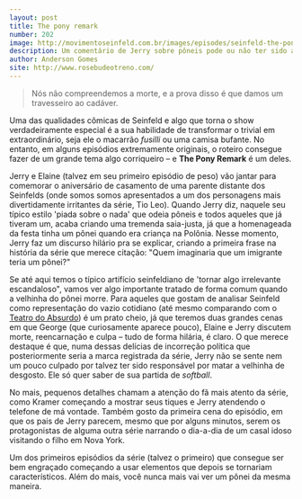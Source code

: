 ```yaml
---
layout: post
title: The pony remark
number: 202
image: http://movimentoseinfeld.com.br/images/episodes/seinfeld-the-pony-remark.jpg
description: Um comentário de Jerry sobre pôneis pode ou não ter sido a causa da morte de uma tia dele.
author: Anderson Gomes
site: http://www.rosebudeotreno.com/
---
```


> Nós não compreendemos a morte, e a prova disso é que damos um travesseiro ao cadáver.

Uma das qualidades cômicas de Seinfeld e algo que torna o show verdadeiramente especial é a sua habilidade de transformar o trivial em extraordinário, seja ele o macarrão *fusilli* ou uma camisa bufante. No entanto, em alguns episódios extremamente originais, o roteiro consegue fazer de um grande tema algo corriqueiro – e **The Pony Remark** é um deles.

Jerry e Elaine (talvez em seu primeiro episódio de peso) vão jantar para comemorar o aniversário de casamento de uma parente distante dos Seinfelds (onde somos somos apresentados a um dos personagens mais divertidamente irritantes da série, Tio Leo). Quando Jerry diz, naquele seu típico estilo 'piada sobre o nada' que odeia pôneis e todos aqueles que já tiveram um, acaba criando uma tremenda saia-justa, já que a homenageada da festa tinha um pônei quando era criança na Polônia. Nesse momento, Jerry faz um discurso hilário pra se explicar, criando a primeira frase na história da série que merece citação: "Quem imaginaria que um imigrante teria um pônei?"

Se até aqui temos o típico artifício seinfeldiano de 'tornar algo irrelevante escandaloso", vamos ver algo importante tratado de forma comum quando a velhinha do pônei morre. Para aqueles que gostam de analisar Seinfeld como representação do vazio cotidiano (até mesmo comparando com o <a title="Saiba sobre Teatro do Absurdo" href="http://pt.wikipedia.org/wiki/Teatro_do_absurdo">Teatro do Absurdo</a>) é um prato cheio, já que teremos duas grandes cenas em que George (que curiosamente aparece pouco), Elaine e Jerry discutem morte, reencarnação e culpa – tudo de forma hilária, é claro. O que merece destaque é que, numa dessas delícias de incorreção política que posteriormente seria a marca registrada da série, Jerry não se sente nem um pouco culpado por talvez ter sido responsável por matar a velhinha de desgosto. Ele só quer saber de sua partida de *softball*.

No mais, pequenos detalhes chamam a atenção do fã mais atento da série, como Kramer começando a mostrar seus tiques e Jerry atendendo o telefone de má vontade. Também gosto da primeira cena do episódio, em que os pais de Jerry parecem, mesmo que por alguns minutos, serem os protagonistas de alguma outra série narrando o dia-a-dia de um casal idoso visitando o filho em Nova York.

Um dos primeiros episódios da série (talvez o primeiro) que consegue ser bem engraçado começando a usar elementos que depois se tornariam característicos. Além do mais, você nunca mais vai ver um pônei da mesma maneira.